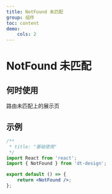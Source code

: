 ```yaml
---
title: NotFound 未匹配
group: 组件
toc: content
demo:
    cols: 2
---
```


# NotFound 未匹配

## 何时使用

路由未匹配上的展示页

## 示例

```jsx
/**
 * title: "基础使用"
 */
import React from 'react';
import { NotFound } from 'dt-design';

export default () => {
    return <NotFound />;
};
```
